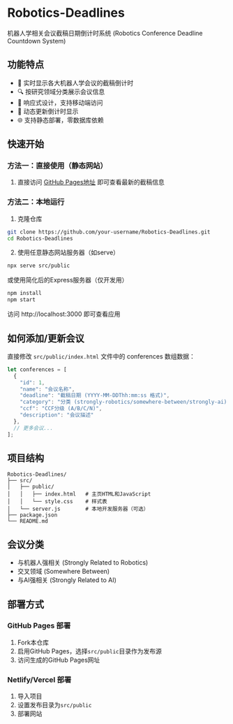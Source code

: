 # Robotics-Deadlines

机器人学相关会议截稿日期倒计时系统 (Robotics Conference Deadline Countdown System)

## 功能特点

- 📅 实时显示各大机器人学会议的截稿倒计时
- 🔍 按研究领域分类展示会议信息
- 📱 响应式设计，支持移动端访问
- 🔄 动态更新倒计时显示
- 🌐 支持静态部署，零数据库依赖

## 快速开始

### 方法一：直接使用（静态网站）

1. 直接访问 [GitHub Pages地址](#) 即可查看最新的截稿信息

### 方法二：本地运行

1. 克隆仓库
```bash
git clone https://github.com/your-username/Robotics-Deadlines.git
cd Robotics-Deadlines
```

2. 使用任意静态网站服务器（如serve）
```bash
npx serve src/public
```

或使用简化后的Express服务器（仅开发用）
```bash
npm install
npm start
```

访问 http://localhost:3000 即可查看应用

## 如何添加/更新会议

直接修改 `src/public/index.html` 文件中的 conferences 数组数据：

```javascript
let conferences = [
  {
    "id": 1,
    "name": "会议名称",
    "deadline": "截稿日期 (YYYY-MM-DDThh:mm:ss 格式)",
    "category": "分类 (strongly-robotics/somewhere-between/strongly-ai)",
    "ccf": "CCF分级 (A/B/C/N)",
    "description": "会议描述"
  },
  // 更多会议...
];
```

## 项目结构

```
Robotics-Deadlines/
├── src/
│   ├── public/
│   │   ├── index.html   # 主页HTML和JavaScript
│   │   └── style.css    # 样式表
│   └── server.js        # 本地开发服务器（可选）
├── package.json
└── README.md
```

## 会议分类

- 与机器人强相关 (Strongly Related to Robotics)
- 交叉领域 (Somewhere Between)
- 与AI强相关 (Strongly Related to AI)

## 部署方式

### GitHub Pages 部署

1. Fork本仓库
2. 启用GitHub Pages，选择`src/public`目录作为发布源
3. 访问生成的GitHub Pages网址

### Netlify/Vercel 部署

1. 导入项目
2. 设置发布目录为`src/public`
3. 部署网站
